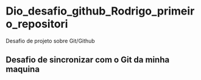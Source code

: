 # Dio_desafio_github_Rodrigo_primeiro_repositori
Desafio de projeto sobre Git/Github

## Desafio de sincronizar com o Git da minha maquina
